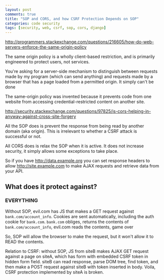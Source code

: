 ```yaml
---
layout: post
comments: true
title: "SOP and CORS, and how CSRF Protection Depends on SOP"
categories: code security
tags: [security, web, csrf, sop, cors, django]
---
```



http://programmers.stackexchange.com/questions/216605/how-do-web-servers-enforce-the-same-origin-policy


The same origin policy is a wholly client-based restriction, and is primarily engineered to protect users, not services.

You're asking for a server-side mechanism to distinguish between requests made by my program (which can send anything) and requests made by a browser that has a page loaded from a permitted origin. It simply can't be done


The same-origin policy was invented because it prevents code from one website from accessing credential-restricted content on another site.




http://security.stackexchange.com/questions/97825/is-cors-helping-in-anyway-against-cross-site-forgery


All the SOP does is prevent the response from being read by another domain (aka origin). This is irrelevant to whether a CSRF attack is successful or not.


All CORS does is relax the SOP when it is active. It does not increase security, it simply allows some exceptions to take place.


So if you have http://data.example.org you can set response headers to allow http://site.example.com to make AJAX requests and retrieve data from your API.


## What does it protect against?

### EVERYTHING
Without SOP, evil.com has JS that makes a GET request against `bank.com/account_info`. Cookies are sent automatically, including the auth cookie for `bank.com`. `bank.com` obliges, returns the contents of `bank.com/account_info`, evil.com reads the contents, game over

So, SOP will allow the browser to make the request, but it won't allow it to READ the contents.

Relation to CSRF: without SOP, JS from siteB makes AJAX GET request against a page on siteA, which has form with embedded CSRF token in hidden form field. siteB can read response, parse DOM tree, find token, and then make a POST request against siteB with token inserted in body. Voila, CSRF protection implemented by siteA is broken.
